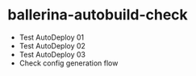 # ballerina-autobuild-check

- Test AutoDeploy 01
- Test AutoDeploy 02
- Test AutoDeploy 03
- Check config generation flow
